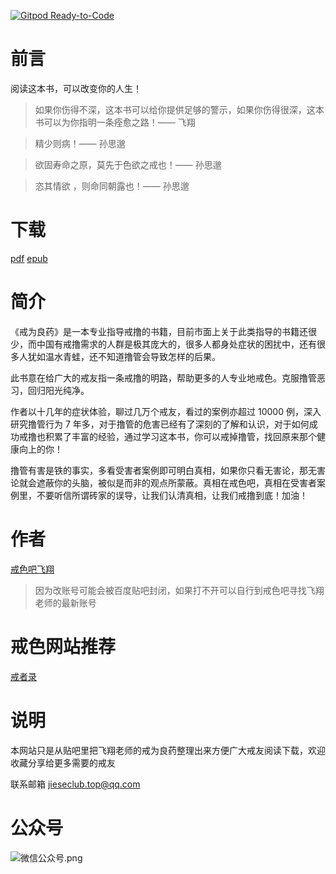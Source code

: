 [![Gitpod Ready-to-Code](https://img.shields.io/badge/Gitpod-Ready--to--Code-blue?logo=gitpod)](https://gitpod.io/#https://github.com/nzmd/books) 

# 前言

阅读这本书，可以改变你的人生！

> 如果你伤得不深，这本书可以给你提供足够的警示，如果你伤得很深，这本书可以为你指明一条痊愈之路！—— 飞翔

> 精少则病！—— 孙思邈

> 欲固寿命之原，莫先于色欲之戒也！—— 孙思邈

> 恣其情欲 ，则命同朝露也！—— 孙思邈

# 下载

[pdf](http://nzmd.cn-sh2.ufileos.com/book.pdf)
[epub](http://nzmd.cn-sh2.ufileos.com/book.epub)

# 简介

《戒为良药》是一本专业指导戒撸的书籍，目前市面上关于此类指导的书籍还很少，而中国有戒撸需求的人群是极其庞大的，很多人都身处症状的困扰中，还有很多人犹如温水青蛙，还不知道撸管会导致怎样的后果。

此书意在给广大的戒友指一条戒撸的明路，帮助更多的人专业地戒色。克服撸管恶习，回归阳光纯净。

作者以十几年的症状体验，聊过几万个戒友，看过的案例亦超过 10000 例，深入研究撸管行为 7 年多，对于撸管的危害已经有了深刻的了解和认识，对于如何成功戒撸也积累了丰富的经验，通过学习这本书，你可以戒掉撸管，找回原来那个健康向上的你！

撸管有害是铁的事实，多看受害者案例即可明白真相，如果你只看无害论，那无害论就会遮蔽你的头脑，被似是而非的观点所蒙蔽。真相在戒色吧，真相在受害者案例里，不要听信所谓砖家的误导，让我们认清真相，让我们戒撸到底！加油！

# 作者

[戒色吧飞翔](http://tieba.baidu.com/home/main/?un=%E6%AD%A3%E5%B7%B1%E5%8C%96%E4%BA%BA142857&ie=utf-8&id=tb.1.8f790ee0.uV2F0WaLI0UvVaHhM3K-Vw&fr=frs)

> 因为改账号可能会被百度贴吧封闭，如果打不开可以自行到戒色吧寻找飞翔老师的最新账号

# 戒色网站推荐

[戒者录](https://jieseclub.top/)

# 说明

本网站只是从贴吧里把飞翔老师的戒为良药整理出来方便广大戒友阅读下载，欢迎收藏分享给更多需要的戒友

联系邮箱 jieseclub.top@qq.com

# 公众号

![微信公众号.png](https://i.loli.net/2020/01/03/tlFofKvjQ745rDC.png)